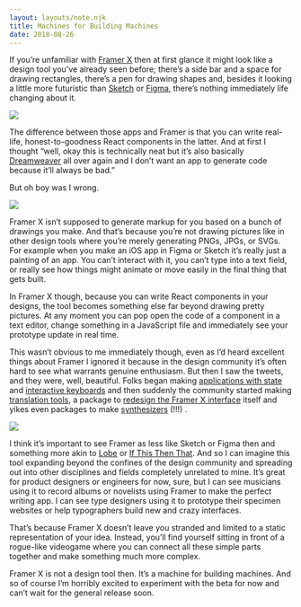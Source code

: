 ```yaml
---
layout: layouts/note.njk
title: Machines for Building Machines
date: 2018-08-26
---
```


If you’re unfamiliar with [Framer X](https://framer.com/x) then at first glance it might look like a design tool you’ve already seen before; there’s a side bar and a space for drawing rectangles, there’s a pen for drawing shapes and, besides it looking a little more futuristic than [Sketch](https://www.sketchapp.com/) or [Figma](http://figma.com/), there’s nothing immediately life changing about it.

![](https://buttondown.s3.us-west-2.amazonaws.com/images/91c55600-79f2-4ac4-aa52-8ab2242430e9.png)

The difference between those apps and Framer is that you can write real-life, honest-to-goodness React components in the latter. And at first I thought “well, okay this is technically neat but it’s also basically [Dreamweaver](https://en.wikipedia.org/wiki/Adobe_Dreamweaver) all over again and I don’t want an app to generate code because it’ll always be bad.”

But oh boy was I wrong.

![](https://buttondown.s3.us-west-2.amazonaws.com/images/78f8285e-16d3-4cdf-a37a-a2702674232f.png)

Framer X isn’t supposed to generate markup for you based on a bunch of drawings you make. And that’s because you’re not drawing pictures like in other design tools where you’re merely generating PNGs, JPGs, or SVGs. For example when you make an iOS app in Figma or Sketch it’s really just a painting of an app. You can’t interact with it, you can’t type into a text field, or really see how things might animate or move easily in the final thing that gets built.

In Framer X though, because you can write React components in your designs, the tool becomes something else far beyond drawing pretty pictures. At any moment you can pop open the code of a component in a text editor, change something in a JavaScript file and immediately see your prototype update in real time.

This wasn’t obvious to me immediately though, even as I’d heard excellent things about Framer I ignored it because in the design community it’s often hard to see what warrants genuine enthusiasm. But then I saw the tweets, and they were, well, beautiful. Folks began making [applications with state](https://twitter.com/derlukasg/status/1032012853769842693) and [interactive keyboards](https://twitter.com/robertvhoesel/status/1032697176953167872) and then suddenly the community started making [translation tools](https://twitter.com/zach__johnston/status/1031577818730123265), a package to [redesign the Framer X interface](https://twitter.com/jornvandijk/status/1030821214783201281) itself and yikes even packages to make [synthesizers](https://twitter.com/jellea/status/1033013392578105344) (!!!) .

![](https://buttondown.s3.us-west-2.amazonaws.com/images/1d917ab5-cc4a-413e-9c1b-deea8bbeb6ee.png)

I think it’s important to see Framer as less like Sketch or Figma then and something more akin to [Lobe](https://lobe.ai/) or [If This Then That](https://ifttt.com/). And so I can imagine this tool expanding beyond the confines of the design community and spreading out into other disciplines and fields completely unrelated to mine. It’s great for product designers or engineers for now, sure, but I can see musicians using it to record albums or novelists using Framer to make the perfect writing app. I can see type designers using it to prototype their specimen websites or help typographers build new and crazy interfaces.

That’s because Framer X doesn’t leave you stranded and limited to a static representation of your idea. Instead, you’ll find yourself sitting in front of a rogue-like videogame where you can connect all these simple parts together and make something much more complex.

Framer X is not a design tool then. It’s a machine for building machines. And so of course I’m horribly excited to experiment with the beta for now and can’t wait for the general release soon.
